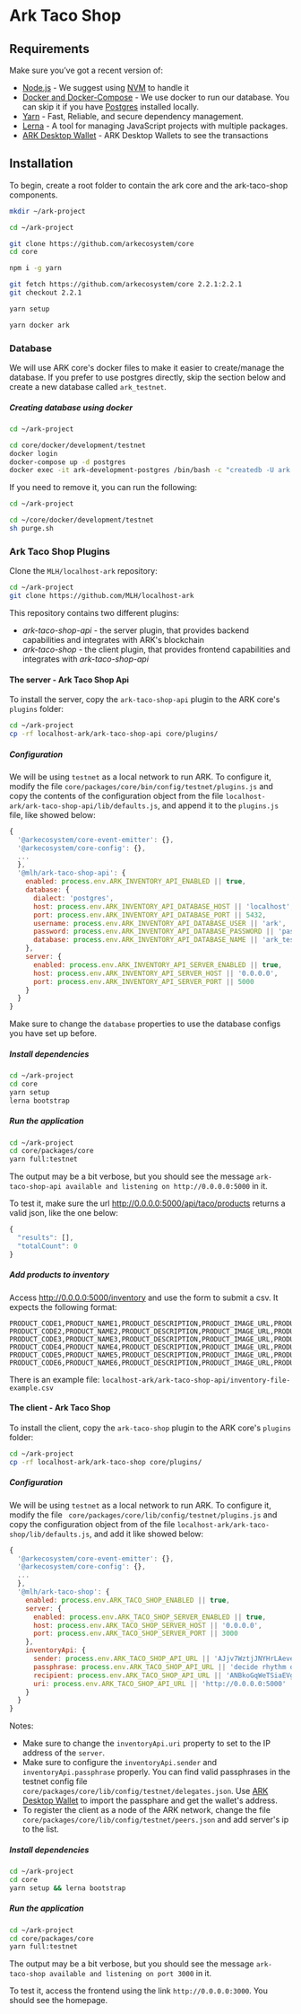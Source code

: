 # Ark Taco Shop

## Requirements
Make sure you’ve got a recent version of:
  - [Node.js](https://nodejs.org/) - We suggest using [NVM](https://github.com/creationix/nvm) to handle it
  - [Docker and Docker-Compose](https://www.docker.com/) - We use docker to run our database. You can skip it if you have [Postgres](https://www.postgresql.org/) installed locally.
  - [Yarn](https://yarnpkg.com/en/) - Fast, Reliable, and secure dependency management.
  - [Lerna](https://lernajs.io/) - A tool for managing JavaScript projects with multiple packages.
  - [ARK Desktop Wallet](https://github.com/ArkEcosystem/desktop-wallet/releases) - ARK Desktop Wallets to see the transactions

## Installation

To begin, create a root folder to contain the ark core and the ark-taco-shop components.

```sh
mkdir ~/ark-project

cd ~/ark-project

git clone https://github.com/arkecosystem/core
cd core

npm i -g yarn

git fetch https://github.com/arkecosystem/core 2.2.1:2.2.1
git checkout 2.2.1

yarn setup

yarn docker ark
```

### Database

We will use ARK core's docker files to make it easier to create/manage the database. If you prefer to use postgres directly, skip the section below and create a new database called `ark_testnet`.

##### Creating database using docker

```sh
cd ~/ark-project

cd core/docker/development/testnet
docker login
docker-compose up -d postgres
docker exec -it ark-development-postgres /bin/bash -c "createdb -U ark ark_testnet"
```

If you need to remove it, you can run the following:
```sh
cd ~/ark-project

cd ~/core/docker/development/testnet
sh purge.sh
```

### Ark Taco Shop Plugins

Clone the `MLH/localhost-ark` repository:

```sh
cd ~/ark-project
git clone https://github.com/MLH/localhost-ark
```

This repository contains two different plugins:

* *ark-taco-shop-api* - the server plugin, that provides backend capabilities and integrates with ARK's blockchain
* *ark-taco-shop* - the client plugin, that provides frontend capabilities and integrates with *ark-taco-shop-api*

#### The server - Ark Taco Shop Api
To install the server, copy the `ark-taco-shop-api` plugin to the ARK core's `plugins` folder:
```sh
cd ~/ark-project
cp -rf localhost-ark/ark-taco-shop-api core/plugins/
```

##### Configuration

We will be using `testnet` as a local network to run ARK. To configure it, modify the file `core/packages/core/bin/config/testnet/plugins.js` and copy the contents of the configuration object from the file `localhost-ark/ark-taco-shop-api/lib/defaults.js`, and append it to the `plugins.js` file, like showed below:
```js
{
  '@arkecosystem/core-event-emitter': {},
  '@arkecosystem/core-config': {},
  ...
  },
  '@mlh/ark-taco-shop-api': {
    enabled: process.env.ARK_INVENTORY_API_ENABLED || true,
    database: {
      dialect: 'postgres',
      host: process.env.ARK_INVENTORY_API_DATABASE_HOST || 'localhost',
      port: process.env.ARK_INVENTORY_API_DATABASE_PORT || 5432,
      username: process.env.ARK_INVENTORY_API_DATABASE_USER || 'ark',
      password: process.env.ARK_INVENTORY_API_DATABASE_PASSWORD || 'password',
      database: process.env.ARK_INVENTORY_API_DATABASE_NAME || 'ark_testnet'
    },
    server: {
      enabled: process.env.ARK_INVENTORY_API_SERVER_ENABLED || true,
      host: process.env.ARK_INVENTORY_API_SERVER_HOST || '0.0.0.0',
      port: process.env.ARK_INVENTORY_API_SERVER_PORT || 5000
    }
  }
}
```

Make sure to change the `database` properties to use the database configs you have set up before.

##### Install dependencies

```sh
cd ~/ark-project
cd core
yarn setup
lerna bootstrap
```

##### Run the application
```sh
cd ~/ark-project
cd core/packages/core
yarn full:testnet
```

The output may be a bit verbose, but you should see the message `ark-taco-shop-api available and listening on http://0.0.0.0:5000` in it.

To test it, make sure the url http://0.0.0.0:5000/api/taco/products returns a valid json, like the one below:

```js
{
  "results": [],
  "totalCount": 0
}
```

##### Add products to inventory

Access http://0.0.0.0:5000/inventory and use the form to submit a csv. It expects the following format:

```csv
PRODUCT_CODE1,PRODUCT_NAME1,PRODUCT_DESCRIPTION,PRODUCT_IMAGE_URL,PRODUCT_PRICE_IN_DARK,QUANTITY
PRODUCT_CODE2,PRODUCT_NAME2,PRODUCT_DESCRIPTION,PRODUCT_IMAGE_URL,PRODUCT_PRICE_IN_DARK,QUANTITY
PRODUCT_CODE3,PRODUCT_NAME3,PRODUCT_DESCRIPTION,PRODUCT_IMAGE_URL,PRODUCT_PRICE_IN_DARK,QUANTITY
PRODUCT_CODE4,PRODUCT_NAME4,PRODUCT_DESCRIPTION,PRODUCT_IMAGE_URL,PRODUCT_PRICE_IN_DARK,QUANTITY
PRODUCT_CODE5,PRODUCT_NAME5,PRODUCT_DESCRIPTION,PRODUCT_IMAGE_URL,PRODUCT_PRICE_IN_DARK,QUANTITY
PRODUCT_CODE6,PRODUCT_NAME6,PRODUCT_DESCRIPTION,PRODUCT_IMAGE_URL,PRODUCT_PRICE_IN_DARK,QUANTITY
```

There is an example file:  `localhost-ark/ark-taco-shop-api/inventory-file-example.csv`

#### The client - Ark Taco Shop
To install the client, copy the `ark-taco-shop` plugin to the ARK core's `plugins` folder:
```sh
cd ~/ark-project
cp -rf localhost-ark/ark-taco-shop core/plugins/
```

##### Configuration

We will be using `testnet` as a local network to run ARK. To configure it, modify the file ` core/packages/core/lib/config/testnet/plugins.js` and copy the configuration object from of the file `localhost-ark/ark-taco-shop/lib/defaults.js`, and add it like showed below:
```js
{
  '@arkecosystem/core-event-emitter': {},
  '@arkecosystem/core-config': {},
  ...
  },
  '@mlh/ark-taco-shop': {
    enabled: process.env.ARK_TACO_SHOP_ENABLED || true,
    server: {
      enabled: process.env.ARK_TACO_SHOP_SERVER_ENABLED || true,
      host: process.env.ARK_TACO_SHOP_SERVER_HOST || '0.0.0.0',
      port: process.env.ARK_TACO_SHOP_SERVER_PORT || 3000
    },
    inventoryApi: {
      sender: process.env.ARK_TACO_SHOP_API_URL || 'AJjv7WztjJNYHrLAeveG5NgHWp6699ZJwD',
      passphrase: process.env.ARK_TACO_SHOP_API_URL || 'decide rhythm oyster lady they merry betray jelly coyote solve episode   then',
      recipient: process.env.ARK_TACO_SHOP_API_URL || 'ANBkoGqWeTSiaEVgVzSKZd3jS7UWzv9PSo',
      uri: process.env.ARK_TACO_SHOP_API_URL || 'http://0.0.0.0:5000'
    }
  }
}
```

Notes:
* Make sure to change the `inventoryApi.uri` property to set to the IP address of the `server`.
* Make sure to configure the `inventoryApi.sender` and `inventoryApi.passphrase` properly. You can find valid passphrases in the testnet config file `core/packages/core/lib/config/testnet/delegates.json`. Use [ARK Desktop Wallet](https://github.com/ArkEcosystem/desktop-wallet/releases) to import the passphare and get the wallet's address.
* To register the client as a node of the ARK network, change the file `core/packages/core/lib/config/testnet/peers.json` and add server's ip to the list.

##### Install dependencies

```sh
cd ~/ark-project
cd core
yarn setup && lerna bootstrap
```

##### Run the application
```sh
cd ~/ark-project
cd core/packages/core
yarn full:testnet
```

The output may be a bit verbose, but you should see the message `ark-taco-shop available and listening on port 3000` in it.

To test it, access the frontend using the link `http://0.0.0.0:3000`. You should see the homepage.
